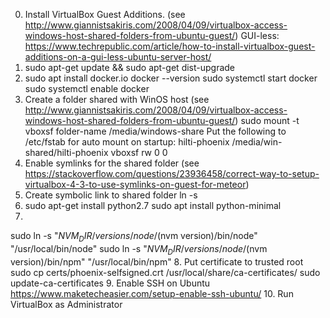 0. Install VirtualBox Guest Additions. (see http://www.giannistsakiris.com/2008/04/09/virtualbox-access-windows-host-shared-folders-from-ubuntu-guest/)
GUI-less: https://www.techrepublic.com/article/how-to-install-virtualbox-guest-additions-on-a-gui-less-ubuntu-server-host/
1. sudo apt-get update && sudo apt-get dist-upgrade
2. sudo apt install docker.io
docker --version
sudo systemctl start docker
sudo systemctl enable docker
3. Create a folder shared with WinOS host
(see http://www.giannistsakiris.com/2008/04/09/virtualbox-access-windows-host-shared-folders-from-ubuntu-guest/)
sudo mount -t vboxsf folder-name /media/windows-share
Put the following to /etc/fstab for auto mount on startup:
hilti-phoenix           /media/win-shared/hilti-phoenix   vboxsf  rw      0   0
4. Enable symlinks for the shared folder
(see https://stackoverflow.com/questions/23936458/correct-way-to-setup-virtualbox-4-3-to-use-symlinks-on-guest-for-meteor)
5. Create symbolic link to shared folder
 ln -s <real folder> <link folder>
6. sudo apt-get install python2.7
sudo apt install python-minimal
7. 
sudo ln -s "$NVM_DIR/versions/node/$(nvm version)/bin/node" "/usr/local/bin/node"
sudo ln -s "$NVM_DIR/versions/node/$(nvm version)/bin/npm" "/usr/local/bin/npm"
8. Put certificate to trusted root
sudo cp certs/phoenix-selfsigned.crt /usr/local/share/ca-certificates/
sudo update-ca-certificates
9. Enable SSH on Ubuntu
https://www.maketecheasier.com/setup-enable-ssh-ubuntu/
10. Run VirtualBox as Administrator
